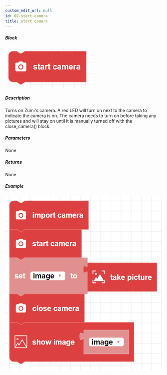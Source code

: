 ```yaml
---
custom_edit_url: null
id: 02-start-camera
title: start camera
---
```


##### Block

![start camera block image](start_camera.png)

##### Description

Turns on Zumi's camera. A red LED will turn on next to the camera to indicate the camera is on. The camera needs to turn on before taking any pictures and will stay on until it is manually turned off with the close_camera() block.

##### Parameters

None 

##### Returns

None

##### Example

![start camera example](show_image_example.png)
